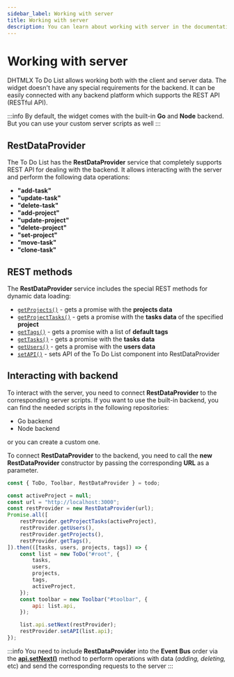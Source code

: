 ```yaml
---
sidebar_label: Working with server
title: Working with server
description: You can learn about working with server in the documentation of the DHTMLX JavaScript To Do List library. Browse developer guides and API reference, try out code examples and live demos, and download a free 30-day evaluation version of DHTMLX To Do List.
---
```


# Working with server

DHTMLX To Do List allows working both with the client and server data. The widget doesn't have any special requirements for the backend. It can be easily connected with any backend platform which supports the REST API (RESTful API).

:::info
By default, the widget comes with the built-in **Go** and **Node** backend. But you can use your custom server scripts as well
:::

## RestDataProvider

The To Do List has the **RestDataProvider** service that completely supports REST API for dealing with the backend. It allows interacting with the server and perform the following data operations:

- **"add-task"**
- **"update-task"**
- **"delete-task"**
- **"add-project"**
- **"update-project"**
- **"delete-project"**
- **"set-project"**
- **"move-task"**
- **"clone-task"**

## REST methods

The **RestDataProvider** service includes the special REST methods for dynamic data loading:

- [`getProjects()`](api/rest_api/methods/getprojects_method.md) - gets a promise with the **projects data**
- [`getProjectTasks()`](api/rest_api/methods/getprojecttasks_method.md) - gets a promise with the **tasks data** of the specified **project**
- [`getTags()`](api/rest_api/methods/gettags_method.md) - gets a promise with a list of **default tags**
- [`getTasks()`](api/rest_api/methods/gettasks_method.md) - gets a promise with the **tasks data**
- [`getUsers()`](api/rest_api/methods/getusers_method.md) - gets a promise with the **users data**
- [`setAPI()`](api/rest_api/methods/setapi_method.md) - sets API of the To Do List component into RestDataProvider

## Interacting with backend

To interact with the server, you need to connect **RestDataProvider** to the corresponding server scripts. If you want to use the built-in backend, you can find the needed scripts in the following repositories:

- Go backend
- Node backend

or you can create a custom one.

To connect **RestDataProvider** to the backend, you need to call the **new RestDataProvider** constructor by passing the corresponding **URL** as a parameter.

~~~js {4-5,23-24}
const { ToDo, Toolbar, RestDataProvider } = todo;

const activeProject = null;
const url = "http://localhost:3000";
const restProvider = new RestDataProvider(url);
Promise.all([
	restProvider.getProjectTasks(activeProject),
	restProvider.getUsers(),
	restProvider.getProjects(),
	restProvider.getTags(),
]).then(([tasks, users, projects, tags]) => {
	const list = new ToDo("#root", {
		tasks,
		users,
		projects,
		tags,
		activeProject,
	});
	const toolbar = new Toolbar("#toolbar", {
		api: list.api,
	});

	list.api.setNext(restProvider);
	restProvider.setAPI(list.api);
});
~~~

:::info
You need to include **RestDataProvider** into the **Event Bus** order via the [**api.setNext()**](api/internal/setnext_method.md) method to perform operations with data (*adding, deleting,* etc) and send the corresponding requests to the server
:::